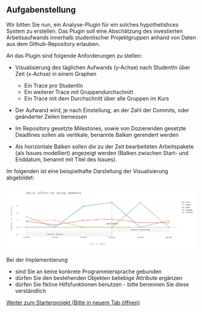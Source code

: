 ## Aufgabenstellung 

Wir bitten Sie nun, ein Analyse-Plugin für ein solches hypothetishces System zu erstellen. Das Plugin soll eine Abschätzung des investierten Arbeitsaufwands innerhalb studentischer Projektgruppen anhand von Daten aus dem Github-Repository erlauben.

An das Plugin sind folgende Anforderungen zu stellen:

- Visualisierung des täglichen Aufwands (y-Achse) nach StudentIn über Zeit (x-Achse) in einem Graphen
  - Ein Trace pro StudentIn
  - Ein weiterer Trace mit Gruppendurchschnitt
  - Ein Trace mit dem Durchschnitt über alle Gruppen im Kurs
  
- Der Aufwand wird, je nach Einstellung, an der Zahl der Commits, oder geänderter Zeilen bemessen

- Im Repository gesetzte Milestones, sowie von Dozierenden gesetzte Deadlines sollen als vertikale, benannte Balken gerendert werden

- Als horizontale Balken sollen die zu der Zeit bearbeiteten Arbeitspakete (als Issues modelliert) angezeigt werden (Balken zwischen Start- und Enddatum, benannt mit Titel des Issues).  

Im folgenden ist eine beispielhafte Darstellung der Visualisierung abgebildet:

<p align="center">
  <img src="newplot.png" />
</p>

Bei der Implementierung
- sind Sie an keine konkrete Programmiersprache gebunden
- dürfen Sie den bestehenden Objekten beliebige Attribute ergänzen
- dürfen Sie fiktive Hilfsfunktionen benutzen - bitte benennen Sie diese verständlich

[Weiter zum Starterprojekt (Bitte in neuem Tab öffnen)](https://www.codepile.net/pile/pR3jy6rk)

